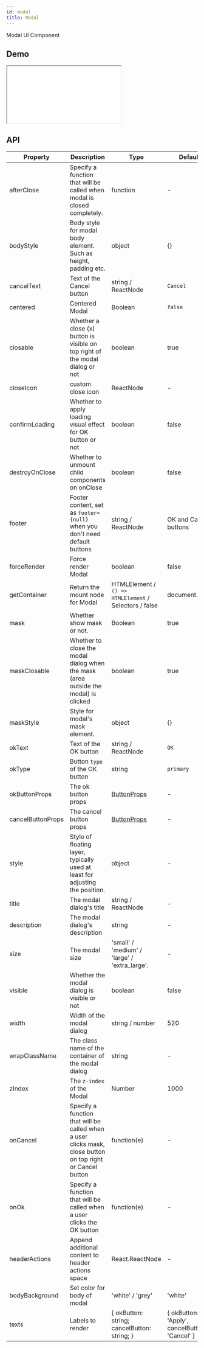 ```yaml
---
id: modal
title: Modal
---
```


Modal UI Component

## Demo

<iframe src="/storybook-static/iframe.html?id=components-modal--default"></iframe>

## API

| Property          | Description                                                                                                | Type                                                  | Default                                       | Version |
| ----------------- | ---------------------------------------------------------------------------------------------------------- | ----------------------------------------------------- | --------------------------------------------- | ------- |
| afterClose        | Specify a function that will be called when modal is closed completely.                                    | function                                              | -                                             |
| bodyStyle         | Body style for modal body element. Such as height, padding etc.                                            | object                                                | {}                                            |
| cancelText        | Text of the Cancel button                                                                                  | string / ReactNode                                    | `Cancel`                                      |
| centered          | Centered Modal                                                                                             | Boolean                                               | `false`                                       |
| closable          | Whether a close (x) button is visible on top right of the modal dialog or not                              | boolean                                               | true                                          |
| closeIcon         | custom close icon                                                                                          | ReactNode                                             | -                                             |
| confirmLoading    | Whether to apply loading visual effect for OK button or not                                                | boolean                                               | false                                         |
| destroyOnClose    | Whether to unmount child components on onClose                                                             | boolean                                               | false                                         |
| footer            | Footer content, set as `footer={null}` when you don't need default buttons                                 | string / ReactNode                                    | OK and Cancel buttons                         |
| forceRender       | Force render Modal                                                                                         | boolean                                               | false                                         |
| getContainer      | Return the mount node for Modal                                                                            | HTMLElement / `() => HTMLElement` / Selectors / false | document.body                                 |
| mask              | Whether show mask or not.                                                                                  | Boolean                                               | true                                          |
| maskClosable      | Whether to close the modal dialog when the mask (area outside the modal) is clicked                        | boolean                                               | true                                          |
| maskStyle         | Style for modal's mask element.                                                                            | object                                                | {}                                            |
| okText            | Text of the OK button                                                                                      | string / ReactNode                                    | `OK`                                          |
| okType            | Button `type` of the OK button                                                                             | string                                                | `primary`                                     |
| okButtonProps     | The ok button props                                                                                        | [ButtonProps](/components/button)                     | -                                             |
| cancelButtonProps | The cancel button props                                                                                    | [ButtonProps](/components/button)                     | -                                             |
| style             | Style of floating layer, typically used at least for adjusting the position.                               | object                                                | -                                             |
| title             | The modal dialog's title                                                                                   | string / ReactNode                                    | -                                             |
| description       | The modal dialog's description                                                                             | string                                                | -                                             |
| size              | The modal size                                                                                             | 'small' / 'medium' / 'large' / 'extra_large'.         | -                                             |
| visible           | Whether the modal dialog is visible or not                                                                 | boolean                                               | false                                         |
| width             | Width of the modal dialog                                                                                  | string / number                                       | 520                                           |
| wrapClassName     | The class name of the container of the modal dialog                                                        | string                                                | -                                             |
| zIndex            | The `z-index` of the Modal                                                                                 | Number                                                | 1000                                          |
| onCancel          | Specify a function that will be called when a user clicks mask, close button on top right or Cancel button | function(e)                                           | -                                             |
| onOk              | Specify a function that will be called when a user clicks the OK button                                    | function(e)                                           | -                                             |
| headerActions     | Append additional content to header actions space                                                          | React.ReactNode                                       | -                                             |
| bodyBackground    | Set color for body of modal                                                                                | 'white' / 'grey'                                      | 'white'                                       |
| texts             | Labels to render                                                                                           | { okButton: string; cancelButton: string; }           | { okButton: 'Apply', cancelButton: 'Cancel' } |
